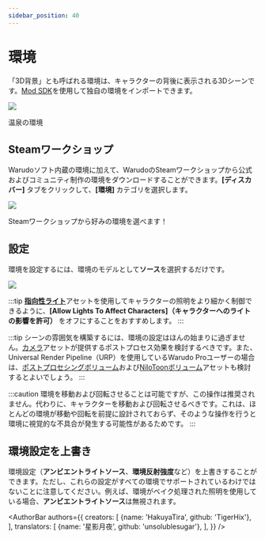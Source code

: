 ```yaml
---
sidebar_position: 40
---
```


# 環境

「3D背景」とも呼ばれる環境は、キャラクターの背後に表示される3Dシーンです。[Mod SDK](../modding/mod-sdk)を使用して独自の環境をインポートできます。

![](/doc-img/jp-environment-2.png)
<p class="img-desc">温泉の環境</p>

## Steamワークショップ

Warudoソフト内蔵の環境に加えて、WarudoのSteamワークショップから公式およびコミュニティ制作の環境をダウンロードすることができます。**[ディスカバー]** タブをクリックして、**[環境]** カテゴリを選択します。

![](/doc-img/jp-environment-1.png)
<p class="img-desc">Steamワークショップから好みの環境を選べます！</p>

## 設定

環境を設定するには、環境のモデルとして**ソース**を選択するだけです。

![](/doc-img/jp-environment-3.png)

:::tip
[**指向性ライト**](lights)アセットを使用してキャラクターの照明をより細かく制御できるように、**[Allow Lights To Affect Characters]（キャラクターへのライトの影響を許可）** をオフにすることをおすすめします。
:::

:::tip
シーンの雰囲気を構築するには、環境の設定はほんの始まりに過ぎません。[カメラ](camera)アセットが提供するポストプロセス効果を検討するべきです。また、Universal Render Pipeline（URP）を使用しているWarudo Proユーザーの場合は、[ポストプロセシングボリューム](ppv)および[NiloToonボリューム](nilotoon-volume)アセットも検討するとよいでしょう。
:::

:::caution
環境を移動および回転させることは可能ですが、この操作は推奨されません。代わりに、キャラクターを移動および回転させるべきです。これは、ほとんどの環境が移動や回転を前提に設計されておらず、そのような操作を行うと環境に視覚的な不具合が発生する可能性があるためです。
:::

## 環境設定を上書き

環境設定（**アンビエントライトソース**、**環境反射強度**など）を上書きすることができます。ただし、これらの設定がすべての環境でサポートされているわけではないことに注意してください。例えば、環境がベイク処理された照明を使用している場合、**アンビエントライトソース**は無視されます。

<AuthorBar authors={{
  creators: [
    {name: 'HakuyaTira', github: 'TigerHix'},
  ],
  translators: [
    {name: '星影月夜', github: 'unsolublesugar'},
  ],
}} />
